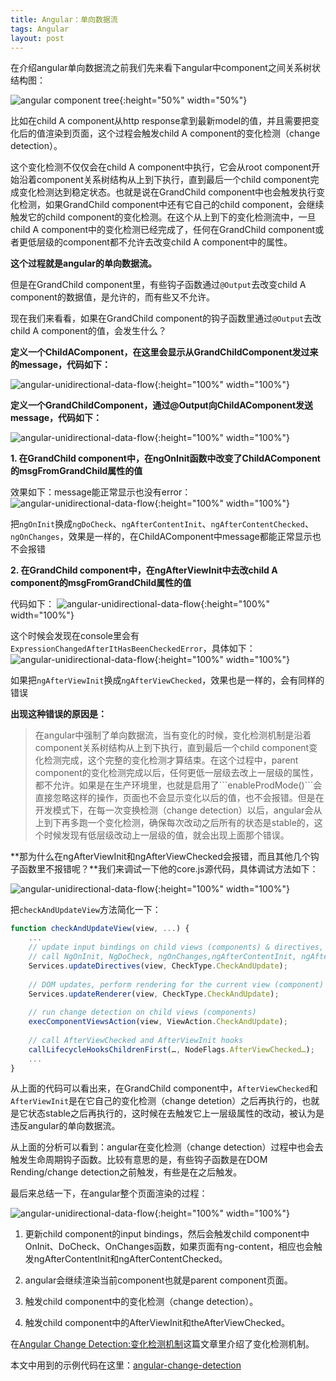```yaml
---
title: Angular：单向数据流
tags: Angular
layout: post
---
```


在介绍angular单向数据流之前我们先来看下angular中component之间关系树状结构图：

![angular component tree](https://limeii.github.io/assets/images/posts/angular/angular-components-tree.png){:height="50%" width="50%"}

比如在child A component从http response拿到最新model的值，并且需要把变化后的值渲染到页面，这个过程会触发child A component的变化检测（change detection）。


这个变化检测不仅仅会在child A component中执行，它会从root component开始沿着component关系树结构从上到下执行，直到最后一个child component完成变化检测达到稳定状态。也就是说在GrandChild component中也会触发执行变化检测，如果GrandChild component中还有它自己的child component，会继续触发它的child component的变化检测。在这个从上到下的变化检测流中，一旦child A component中的变化检测已经完成了，任何在GrandChild component或者更低层级的component都不允许去改变child A component中的属性。


**这个过程就是angular的单向数据流。**


但是在GrandChild component里，有些钩子函数通过```@Output```去改变child A component的数据值，是允许的，而有些又不允许。


现在我们来看看，如果在GrandChild component的钩子函数里通过```@Output```去改child A component的值，会发生什么？

**定义一个ChildAComponent，在这里会显示从GrandChildComponent发过来的message，代码如下：**

![angular-unidirectional-data-flow](https://limeii.github.io/assets/images/posts/angular/angular-unidirectional-data-flow.png){:height="100%" width="100%"}

**定义一个GrandChildComponent，通过@Output向ChildAComponent发送message，代码如下：**

![angular-unidirectional-data-flow](https://limeii.github.io/assets/images/posts/angular/angular-unidirectional-data-flow2.png){:height="100%" width="100%"}

**1. 在GrandChild component中，在ngOnInit函数中改变了ChildAComponent的msgFromGrandChild属性的值**


效果如下：message能正常显示也没有error：
![angular-unidirectional-data-flow](https://limeii.github.io/assets/images/posts/angular/angular-unidirectional-data-flow3.png){:height="100%" width="100%"}

把```ngOnInit```换成```ngDoCheck```、```ngAfterContentInit```、```ngAfterContentChecked```、```ngOnChanges```，效果是一样的，在ChildAComponent中message都能正常显示也不会报错

**2. 在GrandChild component中，在ngAfterViewInit中去改child A component的msgFromGrandChild属性的值** 


代码如下：
![angular-unidirectional-data-flow](https://limeii.github.io/assets/images/posts/angular/angular-unidirectional-data-flow4.png){:height="100%" width="100%"}

这个时候会发现在console里会有```ExpressionChangedAfterItHasBeenCheckedError```，具体如下：
![angular-unidirectional-data-flow](https://limeii.github.io/assets/images/posts/angular/angular-unidirectional-data-flow5.png){:height="100%" width="100%"}

如果把```ngAfterViewInit```换成```ngAfterViewChecked```，效果也是一样的，会有同样的错误

**出现这种错误的原因是：**

<blockquote>
<p>
在angular中强制了单向数据流，当有变化的时候，变化检测机制是沿着component关系树结构从上到下执行，直到最后一个child component变化检测完成，这个完整的变化检测才算结束。在这个过程中，parent component的变化检测完成以后，任何更低一层级去改上一层级的属性，都不允许。如果是在生产环境里，也就是启用了```enableProdMode()```会直接忽略这样的操作，页面也不会显示变化以后的值，也不会报错。但是在开发模式下，在每一次变换检测（change detection）以后，angular会从上到下再多跑一个变化检测，确保每次改动之后所有的状态是stable的，这个时候发现有低层级改动上一层级的值，就会出现上面那个错误。
</p>
</blockquote>

**那为什么在ngAfterViewInit和ngAfterViewChecked会报错，而且其他几个钩子函数里不报错呢？**我们来调试一下他的core.js源代码，具体调试方法如下：

![angular-unidirectional-data-flow](https://limeii.github.io/assets/images/posts/angular/angular-unidirectional-data-flow06.gif){:height="100%" width="100%"}

把```checkAndUpdateView```方法简化一下：

```js
function checkAndUpdateView(view, ...) {
    ...       
    // update input bindings on child views (components) & directives,
    // call NgOnInit, NgDoCheck, ngOnChanges,ngAfterContentInit, ngAfterContentChecked hooks if needed
    Services.updateDirectives(view, CheckType.CheckAndUpdate);
    
    // DOM updates, perform rendering for the current view (component)
    Services.updateRenderer(view, CheckType.CheckAndUpdate);
    
    // run change detection on child views (components)
    execComponentViewsAction(view, ViewAction.CheckAndUpdate);
    
    // call AfterViewChecked and AfterViewInit hooks
    callLifecycleHooksChildrenFirst(…, NodeFlags.AfterViewChecked…);
    ...
}
```
从上面的代码可以看出来，在GrandChild component中，```AfterViewChecked```和```AfterViewInit```是在它自己的变化检测（change detetion）之后再执行的，也就是它状态stable之后再执行的，这时候在去触发它上一层级属性的改动，被认为是违反angular的单向数据流。


从上面的分析可以看到：angular在变化检测（change detection）过程中也会去触发生命周期钩子函数。比较有意思的是，有些钩子函数是在DOM Rending/change detection之前触发，有些是在之后触发。


最后来总结一下，在angular整个页面渲染的过程：

![angular-unidirectional-data-flow](https://limeii.github.io/assets/images/posts/angular/angular-unidirectional-data-flow7.png){:height="100%" width="100%"}

1. 更新child component的input bindings，然后会触发child component中OnInit、DoCheck、OnChanges函数，如果页面有ng-content，相应也会触发ngAfterContentInit和ngAfterContentChecked。

2. angular会继续渲染当前component也就是parent component页面。

3. 触发child component中的变化检测（change detection）。

4. 触发child component中的AfterViewInit和theAfterViewChecked。


在[Angular Change Detection:变化检测机制](https://limeii.github.io/2019/06/angular-changedetection/)这篇文章里介绍了变化检测机制。

本文中用到的示例代码在这里：[angular-change-detection](https://github.com/LiMeii/angular-change-detection)